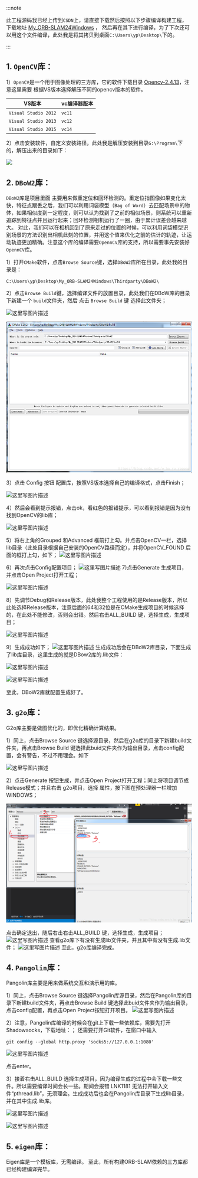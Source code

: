 :::note

此工程源码我已经上传到`CSDN`上，请直接下载然后按照以下步骤编译构建工程，下载地址
[My_ORB-SLAM24Windows](https://download.csdn.net/download/o_ha_yo_yepeng/10371568) ，
然后再在其下进行编译，为了下次还可以用这个文件编译，此处我是将其拷贝到桌面`C:\Users\yp\Desktop\`下的。

:::




## 1. `OpenCV`库：

1）`OpenCV`是一个用于图像处理的三方库，它的软件下载目录 [Opencv-2.4.13](https://sourceforge.net/projects/opencvlibrary/files/opencv-win/2.4.13/)，注意这里需要 根据VS版本选择解压不同的opencv版本的软件。

| VS版本               | vc编译器版本 |
| -------------------- | ------------ |
| `Visual Studio 2012` | `vc11`       |
| `Visual Studio 2013` | `vc12`       |
| `Visual Studio 2015` | `vc14`       |

2）点击安装软件，自定义安装路径，此处我是解压安装到目录`G:\Program\`下的，解压出来的目录如下：

![](https://img-blog.csdn.net/20180424200953698?watermark/2/text/aHR0cHM6Ly9ibG9nLmNzZG4ubmV0L29faGFfeW9feWVwZW5n/font/5a6L5L2T/fontsize/400/fill/I0JBQkFCMA==/dissolve/70)

## 2. `DBoW2`库：

`DBoW2`库是项目里面 主要用来做重定位和回环检测的。重定位指图像如果变化太快，特征点跟丢之后，我们可以利用词袋模型（`Bag of Word`）去匹配场景中的物体，如果相似度到一定程度，则可以认为找到了之前的相似场景，则系统可以重新追踪到特征点并且运行起来；回环检测相机运行了一圈，由于累计误差会越来越大。
对此，我们可以在相机回到了原来走过的位置的时候，可以利用词袋模型识别场景的方法识别出相机此刻的位置，并用这个值来优化之前的估计的轨迹，让运动轨迹更加精确。注意这个库的编译需要`OpennCV`库的支持，所以需要事先安装好`OpennCV`库。

1）打开`CMake`软件，点击`Browse Source`键，选择`DBoW2`库所在目录，此处我的目录是：

```
C:\Users\yp\Desktop\My_ORB-SLAM24Windows\Thirdparty\DBoW2\
```



2）点击`Browse Build`键，选择编译文件的放置目录，此处我们在DBoW库的目录下新建一个 `build`文件夹，然后 点击 `Browse Build` 键 选择此文件夹；

![这里写图片描述](https://img-blog.csdn.net/20180424201858395?watermark/2/text/aHR0cHM6Ly9ibG9nLmNzZG4ubmV0L29faGFfeW9feWVwZW5n/font/5a6L5L2T/fontsize/400/fill/I0JBQkFCMA==/dissolve/70)

![这里写图片描述](./04-项目三方依赖库的构建和编译.assets/70.png)

3）点击 Config 按钮 配置库，按照VS版本选择自己的编译格式，点击Finish；

![这里写图片描述](https://img-blog.csdn.net/20180424202415571?watermark/2/text/aHR0cHM6Ly9ibG9nLmNzZG4ubmV0L29faGFfeW9feWVwZW5n/font/5a6L5L2T/fontsize/400/fill/I0JBQkFCMA==/dissolve/70)

4）然后会看到提示报错，点击ok，看红色的报错提示，可以看到报错是因为没有找到OpenCV的lib库；

![这里写图片描述](https://img-blog.csdn.net/20180424202447579?watermark/2/text/aHR0cHM6Ly9ibG9nLmNzZG4ubmV0L29faGFfeW9feWVwZW5n/font/5a6L5L2T/fontsize/400/fill/I0JBQkFCMA==/dissolve/70)

5）将右上角的Grouped 和Advanced 框前打上勾。并点击OpenCV一栏，选择lib目录（此处目录根据自己安装的OpenCV路径而定），并将OpenCV_FOUND 后面的框打上勾，如下；
![这里写图片描述](https://img-blog.csdn.net/20180424202523518?watermark/2/text/aHR0cHM6Ly9ibG9nLmNzZG4ubmV0L29faGFfeW9feWVwZW5n/font/5a6L5L2T/fontsize/400/fill/I0JBQkFCMA==/dissolve/70)

6）再次点击Config配置项目；
![这里写图片描述](https://img-blog.csdn.net/201804242026227?watermark/2/text/aHR0cHM6Ly9ibG9nLmNzZG4ubmV0L29faGFfeW9feWVwZW5n/font/5a6L5L2T/fontsize/400/fill/I0JBQkFCMA==/dissolve/70)
7)点击Generate 生成项目，并点击Open Project打开工程；

![这里写图片描述](https://img-blog.csdn.net/20180424202709346?watermark/2/text/aHR0cHM6Ly9ibG9nLmNzZG4ubmV0L29faGFfeW9feWVwZW5n/font/5a6L5L2T/fontsize/400/fill/I0JBQkFCMA==/dissolve/70)

8）先调节Debug和Release版本，此处我整个工程使用的是Release版本，所以此处选择Release版本，注意后面的64和32位是在CMake生成项目的时候选择的，在此处不能修改，否则会出错。然后右击ALL_BUILD 键，选择生成，生成项目；

![这里写图片描述](https://img-blog.csdn.net/20180424202808905?watermark/2/text/aHR0cHM6Ly9ibG9nLmNzZG4ubmV0L29faGFfeW9feWVwZW5n/font/5a6L5L2T/fontsize/400/fill/I0JBQkFCMA==/dissolve/70)

9）生成成功如下；
![这里写图片描述](https://img-blog.csdn.net/20180424202837720?watermark/2/text/aHR0cHM6Ly9ibG9nLmNzZG4ubmV0L29faGFfeW9feWVwZW5n/font/5a6L5L2T/fontsize/400/fill/I0JBQkFCMA==/dissolve/70)
生成成功后会在DBoW2库目录，下面生成了lib库目录，这里生成的就是DBow2库的.lib文件：

![这里写图片描述](https://img-blog.csdn.net/20180424202916391?watermark/2/text/aHR0cHM6Ly9ibG9nLmNzZG4ubmV0L29faGFfeW9feWVwZW5n/font/5a6L5L2T/fontsize/400/fill/I0JBQkFCMA==/dissolve/70)

![这里写图片描述](https://img-blog.csdn.net/20180424202932107?watermark/2/text/aHR0cHM6Ly9ibG9nLmNzZG4ubmV0L29faGFfeW9feWVwZW5n/font/5a6L5L2T/fontsize/400/fill/I0JBQkFCMA==/dissolve/70)

至此，DBoW2库就配置生成好了。

## 3. `g2o`库：

G2o库主要是做图优化的，即优化精确计算结果。

1）同上，点击Browse Source 键选择源目录，然后在g2o库的目录下新建build文件夹，再点击Browse Build 键选择此buid文件夹作为输出目录，点击config配置，会有警告，不过不用理会。如下

![这里写图片描述](https://img-blog.csdn.net/20180424203116923?watermark/2/text/aHR0cHM6Ly9ibG9nLmNzZG4ubmV0L29faGFfeW9feWVwZW5n/font/5a6L5L2T/fontsize/400/fill/I0JBQkFCMA==/dissolve/70)

2）点击Generate 按钮生成，并点击Open Project打开工程；同上将项目调节成Release模式；并且右击 g2o项目，选择 属性，按下图在预处理器一栏增加WINDOWS；

![这里写图片描述](./04-项目三方依赖库的构建和编译.assets/70-1684344975967-3.png)

点击确定退出，随后右击右击ALL_BUILD 键，选择生成，生成项目；
![这里写图片描述](https://img-blog.csdn.net/20180424203238471?watermark/2/text/aHR0cHM6Ly9ibG9nLmNzZG4ubmV0L29faGFfeW9feWVwZW5n/font/5a6L5L2T/fontsize/400/fill/I0JBQkFCMA==/dissolve/70)
查看g2o库下有没有生成lib文件夹，并且其中有没有生成.lib文件；
![这里写图片描述](https://img-blog.csdn.net/20180424203303252?watermark/2/text/aHR0cHM6Ly9ibG9nLmNzZG4ubmV0L29faGFfeW9feWVwZW5n/font/5a6L5L2T/fontsize/400/fill/I0JBQkFCMA==/dissolve/70)
至此，g2o库编译完成。

## 4. `Pangolin`库：

Pangolin库主要是用来做系统交互和演示用的库。

1）同上，点击Browse Source 键选择Pangolin库源目录，然后在Pangolin库的目录下新建build文件夹，再点击Browse Build 键选择此buid文件夹作为输出目录，点击config配置，再点击Open Project按钮打开项目。
![这里写图片描述](https://img-blog.csdn.net/2018042420352565?watermark/2/text/aHR0cHM6Ly9ibG9nLmNzZG4ubmV0L29faGFfeW9feWVwZW5n/font/5a6L5L2T/fontsize/400/fill/I0JBQkFCMA==/dissolve/70)



2）注意，Pangolin库编译的时候会在git上下载一些依赖库，需要先打开Shadowsocks，下载地址：；
还需要打开Git软件，在窗口中输入

```git
git config --global http.proxy 'socks5://127.0.0.1:1080'
```

![这里写图片描述](https://img-blog.csdn.net/20180424220823139?watermark/2/text/aHR0cHM6Ly9ibG9nLmNzZG4ubmV0L29faGFfeW9feWVwZW5n/font/5a6L5L2T/fontsize/400/fill/I0JBQkFCMA==/dissolve/70)

点击enter。

3）接着右击ALL_BUILD 选择生成项目，因为编译生成的过程中会下载一些文件。所以需要编译时间会长一些。期间会报错 LNK1181 无法打开输入文件“pthread.lib”，无须理会。生成成功后也会在Pangolin库目录下生成lib目录，并在其中生成.lib库。

![这里写图片描述](https://img-blog.csdn.net/20180424220924553?watermark/2/text/aHR0cHM6Ly9ibG9nLmNzZG4ubmV0L29faGFfeW9feWVwZW5n/font/5a6L5L2T/fontsize/400/fill/I0JBQkFCMA==/dissolve/70)

![这里写图片描述](https://img-blog.csdn.net/20180424220939809?watermark/2/text/aHR0cHM6Ly9ibG9nLmNzZG4ubmV0L29faGFfeW9feWVwZW5n/font/5a6L5L2T/fontsize/400/fill/I0JBQkFCMA==/dissolve/70)

## 5. `eigen`库：

Eigen库是一个模板库，无需编译。
至此，所有构建ORB-SLAM依赖的三方库都已经构建编译完毕。
